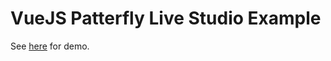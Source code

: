 # VueJS Patterfly Live Studio Example

See [here](https://hairmare.github.io/vuejs-ex-patternfly-studio-dashboard) for demo.
